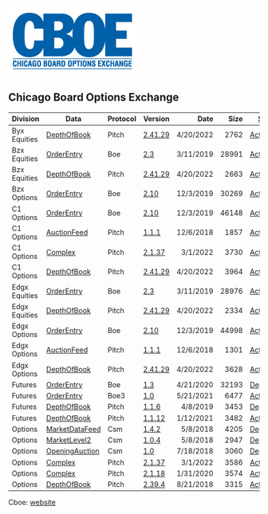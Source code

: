 [![Cboe](https://github.com/Open-Markets-Initiative/Directory/blob/main/Images/Cboe.png)](https://www.cboe.com)


## Chicago Board Options Exchange

| Division | Data | Protocol | Version | Date | Size | [Status][Omi.Glossary.Status] | [Testing][Omi.Glossary.Testing] | Specification |
| --- | --- | --- | --- | ---: | ---: | --- | --- | --- |
| Byx Equities | [DepthOfBook][Cboe.Byx.Equities.DepthOfBook.Pitch.v2.41.29.Dissector] | Pitch | [2.41.29][Cboe.Byx.Equities.DepthOfBook.Pitch.v2.41.29.Dissector] | 4/20/2022 | 2762 | [Active][Omi.Glossary.Status.Active] | [Untested][Omi.Glossary.Testing.Untested] | [url][Cboe.Byx.Equities.DepthOfBook.Pitch.v2.41.29.Url] - [pdf][Cboe.Byx.Equities.DepthOfBook.Pitch.v2.41.29.Pdf] |
| Bzx Equities | [OrderEntry][Cboe.Bzx.Equities.OrderEntry.Boe.v2.3.Dissector] | Boe | [2.3][Cboe.Bzx.Equities.OrderEntry.Boe.v2.3.Dissector] | 3/11/2019 | 28991 | [Active][Omi.Glossary.Status.Active] | [Incomplete][Omi.Glossary.Testing.Incomplete] | [url][Cboe.Bzx.Equities.OrderEntry.Boe.v2.3.Url] - [pdf][Cboe.Bzx.Equities.OrderEntry.Boe.v2.3.Pdf] |
| Bzx Equities | [DepthOfBook][Cboe.Bzx.Equities.DepthOfBook.Pitch.v2.41.29.Dissector] | Pitch | [2.41.29][Cboe.Bzx.Equities.DepthOfBook.Pitch.v2.41.29.Dissector] | 4/20/2022 | 2663 | [Active][Omi.Glossary.Status.Active] | [Untested][Omi.Glossary.Testing.Untested] | [url][Cboe.Bzx.Equities.DepthOfBook.Pitch.v2.41.29.Url] - [pdf][Cboe.Bzx.Equities.DepthOfBook.Pitch.v2.41.29.Pdf] |
| Bzx Options | [OrderEntry][Cboe.Bzx.Options.OrderEntry.Boe.v2.10.Dissector] | Boe | [2.10][Cboe.Bzx.Options.OrderEntry.Boe.v2.10.Dissector] | 12/3/2019 | 30269 | [Active][Omi.Glossary.Status.Active] | [Incomplete][Omi.Glossary.Testing.Incomplete] | [url][Cboe.Bzx.Options.OrderEntry.Boe.v2.10.Url] - [pdf][Cboe.Bzx.Options.OrderEntry.Boe.v2.10.Pdf] |
| C1 Options | [OrderEntry][Cboe.C1.Options.OrderEntry.Boe.v2.10.Dissector] | Boe | [2.10][Cboe.C1.Options.OrderEntry.Boe.v2.10.Dissector] | 12/3/2019 | 46148 | [Active][Omi.Glossary.Status.Active] | [Incomplete][Omi.Glossary.Testing.Incomplete] | [url][Cboe.C1.Options.OrderEntry.Boe.v2.10.Url] - [pdf][Cboe.C1.Options.OrderEntry.Boe.v2.10.Pdf] |
| C1 Options | [AuctionFeed][Cboe.C1.Options.AuctionFeed.Pitch.v1.1.1.Dissector] | Pitch | [1.1.1][Cboe.C1.Options.AuctionFeed.Pitch.v1.1.1.Dissector] | 12/6/2018 | 1857 | [Active][Omi.Glossary.Status.Active] | [Verified][Omi.Glossary.Testing.Verified] | [url][Cboe.C1.Options.AuctionFeed.Pitch.v1.1.1.Url] - [pdf][Cboe.C1.Options.AuctionFeed.Pitch.v1.1.1.Pdf] |
| C1 Options | [Complex][Cboe.C1.Options.Complex.Pitch.v2.1.37.Dissector] | Pitch | [2.1.37][Cboe.C1.Options.Complex.Pitch.v2.1.37.Dissector] | 3/1/2022 | 3730 | [Active][Omi.Glossary.Status.Active] | [Untested][Omi.Glossary.Testing.Untested] | [url][Cboe.C1.Options.Complex.Pitch.v2.1.37.Url] - [pdf][Cboe.C1.Options.Complex.Pitch.v2.1.37.Pdf] |
| C1 Options | [DepthOfBook][Cboe.C1.Options.DepthOfBook.Pitch.v2.41.29.Dissector] | Pitch | [2.41.29][Cboe.C1.Options.DepthOfBook.Pitch.v2.41.29.Dissector] | 4/20/2022 | 3964 | [Active][Omi.Glossary.Status.Active] | [Untested][Omi.Glossary.Testing.Untested] | [url][Cboe.C1.Options.DepthOfBook.Pitch.v2.41.29.Url] - [pdf][Cboe.C1.Options.DepthOfBook.Pitch.v2.41.29.Pdf] |
| Edgx Equities | [OrderEntry][Cboe.Edgx.Equities.OrderEntry.Boe.v2.3.Dissector] | Boe | [2.3][Cboe.Edgx.Equities.OrderEntry.Boe.v2.3.Dissector] | 3/11/2019 | 28976 | [Active][Omi.Glossary.Status.Active] | [Incomplete][Omi.Glossary.Testing.Incomplete] | [url][Cboe.Edgx.Equities.OrderEntry.Boe.v2.3.Url] - [pdf][Cboe.Edgx.Equities.OrderEntry.Boe.v2.3.Pdf] |
| Edgx Equities | [DepthOfBook][Cboe.Edgx.Equities.DepthOfBook.Pitch.v2.41.29.Dissector] | Pitch | [2.41.29][Cboe.Edgx.Equities.DepthOfBook.Pitch.v2.41.29.Dissector] | 4/20/2022 | 2334 | [Active][Omi.Glossary.Status.Active] | [Untested][Omi.Glossary.Testing.Untested] | [url][Cboe.Edgx.Equities.DepthOfBook.Pitch.v2.41.29.Url] - [pdf][Cboe.Edgx.Equities.DepthOfBook.Pitch.v2.41.29.Pdf] |
| Edgx Options | [OrderEntry][Cboe.Edgx.Options.OrderEntry.Boe.v2.10.Dissector] | Boe | [2.10][Cboe.Edgx.Options.OrderEntry.Boe.v2.10.Dissector] | 12/3/2019 | 44998 | [Active][Omi.Glossary.Status.Active] | [Incomplete][Omi.Glossary.Testing.Incomplete] | [url][Cboe.Edgx.Options.OrderEntry.Boe.v2.10.Url] - [pdf][Cboe.Edgx.Options.OrderEntry.Boe.v2.10.Pdf] |
| Edgx Options | [AuctionFeed][Cboe.Edgx.Options.AuctionFeed.Pitch.v1.1.1.Dissector] | Pitch | [1.1.1][Cboe.Edgx.Options.AuctionFeed.Pitch.v1.1.1.Dissector] | 12/6/2018 | 1301 | [Active][Omi.Glossary.Status.Active] | [Verified][Omi.Glossary.Testing.Verified] | [url][Cboe.Edgx.Options.AuctionFeed.Pitch.v1.1.1.Url] - [pdf][Cboe.Edgx.Options.AuctionFeed.Pitch.v1.1.1.Pdf] |
| Edgx Options | [DepthOfBook][Cboe.Edgx.Options.DepthOfBook.Pitch.v2.41.29.Dissector] | Pitch | [2.41.29][Cboe.Edgx.Options.DepthOfBook.Pitch.v2.41.29.Dissector] | 4/20/2022 | 3628 | [Active][Omi.Glossary.Status.Active] | [Untested][Omi.Glossary.Testing.Untested] | [url][Cboe.Edgx.Options.DepthOfBook.Pitch.v2.41.29.Url] - [pdf][Cboe.Edgx.Options.DepthOfBook.Pitch.v2.41.29.Pdf] |
| Futures | [OrderEntry][Cboe.Futures.OrderEntry.Boe.v1.3.Dissector] | Boe | [1.3][Cboe.Futures.OrderEntry.Boe.v1.3.Dissector] | 4/21/2020 | 32193 | [Deprecated][Omi.Glossary.Status.Deprecated] | [Incomplete][Omi.Glossary.Testing.Incomplete] | [url][Cboe.Futures.OrderEntry.Boe.v1.3.Url] - [pdf][Cboe.Futures.OrderEntry.Boe.v1.3.Pdf] |
| Futures | [OrderEntry][Cboe.Futures.OrderEntry.Boe3.v1.0.Dissector] | Boe3 | [1.0][Cboe.Futures.OrderEntry.Boe3.v1.0.Dissector] | 5/21/2021 | 6477 | [Active][Omi.Glossary.Status.Active] | [Verified][Omi.Glossary.Testing.Verified] | [url][Cboe.Futures.OrderEntry.Boe3.v1.0.Url] - [pdf][Cboe.Futures.OrderEntry.Boe3.v1.0.Pdf] |
| Futures | [DepthOfBook][Cboe.Futures.DepthOfBook.Pitch.v1.1.6.Dissector] | Pitch | [1.1.6][Cboe.Futures.DepthOfBook.Pitch.v1.1.6.Dissector] | 4/8/2019 | 3453 | [Deprecated][Omi.Glossary.Status.Deprecated] | [Verified][Omi.Glossary.Testing.Verified] | [url][Cboe.Futures.DepthOfBook.Pitch.v1.1.6.Url] - [pdf][Cboe.Futures.DepthOfBook.Pitch.v1.1.6.Pdf] |
| Futures | [DepthOfBook][Cboe.Futures.DepthOfBook.Pitch.v1.1.12.Dissector] | Pitch | [1.1.12][Cboe.Futures.DepthOfBook.Pitch.v1.1.12.Dissector] | 1/12/2021 | 3482 | [Active][Omi.Glossary.Status.Active] | [Verified][Omi.Glossary.Testing.Verified] | [url][Cboe.Futures.DepthOfBook.Pitch.v1.1.12.Url] - [pdf][Cboe.Futures.DepthOfBook.Pitch.v1.1.12.Pdf] |
| Options | [MarketDataFeed][Cboe.Options.MarketDataFeed.Csm.v1.4.2.Dissector] | Csm | [1.4.2][Cboe.Options.MarketDataFeed.Csm.v1.4.2.Dissector] | 5/8/2018 | 4205 | [Deprecated][Omi.Glossary.Status.Deprecated] | [Verified][Omi.Glossary.Testing.Verified] | [url][Cboe.Options.MarketDataFeed.Csm.v1.4.2.Url] - [pdf][Cboe.Options.MarketDataFeed.Csm.v1.4.2.Pdf] |
| Options | [MarketLevel2][Cboe.Options.MarketLevel2.Csm.v1.0.4.Dissector] | Csm | [1.0.4][Cboe.Options.MarketLevel2.Csm.v1.0.4.Dissector] | 5/8/2018 | 2947 | [Deprecated][Omi.Glossary.Status.Deprecated] | [Verified][Omi.Glossary.Testing.Verified] | [url][Cboe.Options.MarketLevel2.Csm.v1.0.4.Url] - [pdf][Cboe.Options.MarketLevel2.Csm.v1.0.4.Pdf] |
| Options | [OpeningAuction][Cboe.Options.OpeningAuction.Csm.v1.0.Dissector] | Csm | [1.0][Cboe.Options.OpeningAuction.Csm.v1.0.Dissector] | 7/18/2018 | 3060 | [Deprecated][Omi.Glossary.Status.Deprecated] | [Verified][Omi.Glossary.Testing.Verified] | [url][Cboe.Options.OpeningAuction.Csm.v1.0.Url] - [pdf][Cboe.Options.OpeningAuction.Csm.v1.0.Pdf] |
| Options | [Complex][Cboe.Options.Complex.Pitch.v2.1.37.Dissector] | Pitch | [2.1.37][Cboe.Options.Complex.Pitch.v2.1.37.Dissector] | 3/1/2022 | 3586 | [Active][Omi.Glossary.Status.Active] | [Untested][Omi.Glossary.Testing.Untested] | [url][Cboe.Options.Complex.Pitch.v2.1.37.Url] - [pdf][Cboe.Options.Complex.Pitch.v2.1.37.Pdf] |
| Options | [Complex][Cboe.Options.Complex.Pitch.v2.1.18.Dissector] | Pitch | [2.1.18][Cboe.Options.Complex.Pitch.v2.1.18.Dissector] | 1/31/2020 | 3574 | [Active][Omi.Glossary.Status.Active] | [Untested][Omi.Glossary.Testing.Untested] | [url][Cboe.Options.Complex.Pitch.v2.1.18.Url] - [pdf][Cboe.Options.Complex.Pitch.v2.1.18.Pdf] |
| Options | [DepthOfBook][Cboe.Options.DepthOfBook.Pitch.v2.39.4.Dissector] | Pitch | [2.39.4][Cboe.Options.DepthOfBook.Pitch.v2.39.4.Dissector] | 8/21/2018 | 3315 | [Active][Omi.Glossary.Status.Active] | [Verified][Omi.Glossary.Testing.Verified] | [url][Cboe.Options.DepthOfBook.Pitch.v2.39.4.Url] - [pdf][Cboe.Options.DepthOfBook.Pitch.v2.39.4.Pdf] |


Cboe: [website](https://www.cboe.com "Go to Chicago Board Options Exchange")


[Omi.Glossary.Status]: https://github.com/Open-Markets-Initiative/Directory/blob/main/Glossary/Status.md "Protocol Deployment Status"
[Omi.Glossary.Status.Active]: https://github.com/Open-Markets-Initiative/Directory/blob/main/Glossary/Status.md "Deployment Status: Protocol is in active production"
[Omi.Glossary.Status.Deprecated]: https://github.com/Open-Markets-Initiative/Directory/blob/main/Glossary/Status.md "Deployment Status: Protocol is no longer in active use"
[Omi.Glossary.Status.Future]: https://github.com/Open-Markets-Initiative/Directory/blob/main/Glossary/Status.md "Deployment Status: Protocol is not yet deployed to an active production environment"
[Omi.Glossary.Status.Unknown]: https://github.com/Open-Markets-Initiative/Directory/blob/main/Glossary/Status.md "Deployment Status: Protocol deployment status is unknown"
[Omi.Glossary.Status.Header]: https://github.com/Open-Markets-Initiative/Directory/blob/main/Glossary/Status.md "Deployment Status: Header only protocol provided for debugging"
[Omi.Glossary.Testing]: https://github.com/Open-Markets-Initiative/Directory/blob/main/Glossary/Testing.md "Protocol Testing Status"
[Omi.Glossary.Testing.Verified]: https://github.com/Open-Markets-Initiative/Directory/blob/main/Glossary/Testing.md "Testing Status: Protocol has been tested on live data"
[Omi.Glossary.Testing.Incomplete]: https://github.com/Open-Markets-Initiative/Directory/blob/main/Glossary/Testing.md "Testing Status: Protocol has been tested on live data but contains known issues"
[Omi.Glossary.Testing.Beta]: https://github.com/Open-Markets-Initiative/Directory/blob/main/Glossary/Testing.md "Testing Status: Protocol has not been tested and structure is speculative"
[Omi.Glossary.Testing.Untested]: https://github.com/Open-Markets-Initiative/Directory/blob/main/Glossary/Testing.md "Testing Status: Protocol has not been tested on live data"

[Cboe.Byx.Equities.DepthOfBook.Pitch.v2.41.29.Dissector]: https://github.com/Open-Markets-Initiative/wireshark-lua/blob/main/Cboe/Cboe.Byx.Equities.DepthOfBook.Pitch.v2.41.29.Script.Dissector.lua "Cboe Byx Equities DepthOfBook Pitch v2.41.29 Wireshark Dissector"
[Cboe.Byx.Equities.DepthOfBook.Pitch.v2.41.29.Url]: http://markets.cboe.com/us/equities/support/technical "Chicago Board Options Exchange 2.41.29 Url"
[Cboe.Byx.Equities.DepthOfBook.Pitch.v2.41.29.Pdf]: https://github.com/Open-Markets-Initiative/Directory/blob/main/Specifications/Cboe/Cboe.Equities.Multicast.Pitch.v2.41.29.pdf "Chicago Board Options Exchange 2.41.29 Pdf"
[Cboe.Bzx.Equities.DepthOfBook.Pitch.v2.41.29.Dissector]: https://github.com/Open-Markets-Initiative/wireshark-lua/blob/main/Cboe/Cboe.Bzx.Equities.DepthOfBook.Pitch.v2.41.29.Script.Dissector.lua "Cboe Bzx Equities DepthOfBook Pitch v2.41.29 Wireshark Dissector"
[Cboe.Bzx.Equities.DepthOfBook.Pitch.v2.41.29.Url]: http://markets.cboe.com/us/equities/support/technical "Chicago Board Options Exchange 2.41.29 Url"
[Cboe.Bzx.Equities.DepthOfBook.Pitch.v2.41.29.Pdf]: https://github.com/Open-Markets-Initiative/Directory/blob/main/Specifications/Cboe/Cboe.Equities.Multicast.Pitch.v2.41.29.pdf "Chicago Board Options Exchange 2.41.29 Pdf"
[Cboe.Edgx.Equities.DepthOfBook.Pitch.v2.41.29.Dissector]: https://github.com/Open-Markets-Initiative/wireshark-lua/blob/main/Cboe/Cboe.Edgx.Equities.DepthOfBook.Pitch.v2.41.29.Script.Dissector.lua "Cboe Edgx Equities DepthOfBook Pitch v2.41.29 Wireshark Dissector"
[Cboe.Edgx.Equities.DepthOfBook.Pitch.v2.41.29.Url]: http://markets.cboe.com/us/equities/support/technical "Chicago Board Options Exchange 2.41.29 Url"
[Cboe.Edgx.Equities.DepthOfBook.Pitch.v2.41.29.Pdf]: https://github.com/Open-Markets-Initiative/Directory/blob/main/Specifications/Cboe/Cboe.Equities.Multicast.Pitch.v2.41.29.pdf "Chicago Board Options Exchange 2.41.29 Pdf"
[Cboe.Bzx.Equities.OrderEntry.Boe.v2.3.Dissector]: https://github.com/Open-Markets-Initiative/wireshark-lua/blob/main/Cboe/Cboe.Bzx.Equities.OrderEntry.Boe.v2.3.Script.Dissector.lua "Cboe Bzx Equities OrderEntry Boe v2.3 Wireshark Dissector"
[Cboe.Bzx.Equities.OrderEntry.Boe.v2.3.Url]: http://markets.cboe.com/us/equities/support/technical/ "Chicago Board Options Exchange 2.3 Url"
[Cboe.Bzx.Equities.OrderEntry.Boe.v2.3.Pdf]: https://github.com/Open-Markets-Initiative/Directory/blob/main/Specifications/Cboe/Cboe.Equities.OrderEntry.Boe.v2.3.pdf "Chicago Board Options Exchange 2.3 Pdf"
[Cboe.Edgx.Equities.OrderEntry.Boe.v2.3.Dissector]: https://github.com/Open-Markets-Initiative/wireshark-lua/blob/main/Cboe/Cboe.Edgx.Equities.OrderEntry.Boe.v2.3.Script.Dissector.lua "Cboe Edgx Equities OrderEntry Boe v2.3 Wireshark Dissector"
[Cboe.Edgx.Equities.OrderEntry.Boe.v2.3.Url]: http://markets.cboe.com/us/equities/support/technical/ "Chicago Board Options Exchange 2.3 Url"
[Cboe.Edgx.Equities.OrderEntry.Boe.v2.3.Pdf]: https://github.com/Open-Markets-Initiative/Directory/blob/main/Specifications/Cboe/Cboe.Equities.OrderEntry.Boe.v2.3.pdf "Chicago Board Options Exchange 2.3 Pdf"
[Cboe.Futures.DepthOfBook.Pitch.v1.1.6.Dissector]: https://github.com/Open-Markets-Initiative/wireshark-lua/blob/main/Cboe/Cboe.Futures.DepthOfBook.Pitch.v1.1.6.Script.Dissector.lua "Cboe Futures DepthOfBook Pitch v1.1.6 Wireshark Dissector"
[Cboe.Futures.DepthOfBook.Pitch.v1.1.6.Url]: http://markets.cboe.com/us/futures/support/technical "Chicago Board Options Exchange 1.1.6 Url"
[Cboe.Futures.DepthOfBook.Pitch.v1.1.6.Pdf]: https://github.com/Open-Markets-Initiative/Directory/blob/main/Specifications/Cboe/Cboe.Futures.DepthOfBook.Pitch.v1.1.6.pdf "Chicago Board Options Exchange 1.1.6 Pdf"
[Cboe.Futures.DepthOfBook.Pitch.v1.1.12.Dissector]: https://github.com/Open-Markets-Initiative/wireshark-lua/blob/main/Cboe/Cboe.Futures.DepthOfBook.Pitch.v1.1.12.Script.Dissector.lua "Cboe Futures DepthOfBook Pitch v1.1.12 Wireshark Dissector"
[Cboe.Futures.DepthOfBook.Pitch.v1.1.12.Url]: http://markets.cboe.com/us/futures/support/technical "Chicago Board Options Exchange 1.1.12 Url"
[Cboe.Futures.DepthOfBook.Pitch.v1.1.12.Pdf]: https://github.com/Open-Markets-Initiative/Directory/blob/main/Specifications/Cboe/Cboe.Futures.DepthOfBook.Pitch.v1.1.12.pdf "Chicago Board Options Exchange 1.1.12 Pdf"
[Cboe.Futures.OrderEntry.Boe.v1.3.Dissector]: https://github.com/Open-Markets-Initiative/wireshark-lua/blob/main/Cboe/Cboe.Futures.OrderEntry.Boe.v1.3.Script.Dissector.lua "Cboe Futures OrderEntry Boe v1.3 Wireshark Dissector"
[Cboe.Futures.OrderEntry.Boe.v1.3.Url]: http://markets.cboe.com/us/futures/support/technical/ "Chicago Board Options Exchange 1.3 Url"
[Cboe.Futures.OrderEntry.Boe.v1.3.Pdf]: https://github.com/Open-Markets-Initiative/Directory/blob/main/Specifications/Cboe/Cboe.Futures.OrderEntry.Boe.v1.3.pdf "Chicago Board Options Exchange 1.3 Pdf"
[Cboe.Futures.OrderEntry.Boe3.v1.0.Dissector]: https://github.com/Open-Markets-Initiative/wireshark-lua/blob/main/Cboe/Cboe.Futures.OrderEntry.Boe3.v1.0.Script.Dissector.lua "Cboe Futures OrderEntry Boe3 v1.0 Wireshark Dissector"
[Cboe.Futures.OrderEntry.Boe3.v1.0.Url]: http://markets.cboe.com/us/futures/support/technical/ "Chicago Board Options Exchange 1.0 Url"
[Cboe.Futures.OrderEntry.Boe3.v1.0.Pdf]: https://github.com/Open-Markets-Initiative/Directory/blob/main/Specifications/Cboe/Cboe.Futures.OrderEntry.Boe3.v1.0.pdf "Chicago Board Options Exchange 1.0 Pdf"
[Cboe.Bzx.Options.OrderEntry.Boe.v2.10.Dissector]: https://github.com/Open-Markets-Initiative/wireshark-lua/blob/main/Cboe/Cboe.Bzx.Options.OrderEntry.Boe.v2.10.Script.Dissector.lua "Cboe Bzx Options OrderEntry Boe v2.10 Wireshark Dissector"
[Cboe.Bzx.Options.OrderEntry.Boe.v2.10.Url]: http://markets.cboe.com/us/options/support/technical/ "Chicago Board Options Exchange 2.10 Url"
[Cboe.Bzx.Options.OrderEntry.Boe.v2.10.Pdf]: https://github.com/Open-Markets-Initiative/Directory/blob/main/Specifications/Cboe/Cboe.Options.OrderEntry.Boe.v2.10.11.pdf "Chicago Board Options Exchange 2.10 Pdf"
[Cboe.C1.Options.AuctionFeed.Pitch.v1.1.1.Dissector]: https://github.com/Open-Markets-Initiative/wireshark-lua/blob/main/Cboe/Cboe.C1.Options.AuctionFeed.Pitch.v1.1.1.Script.Dissector.lua "Cboe C1 Options AuctionFeed Pitch v1.1.1 Wireshark Dissector"
[Cboe.C1.Options.AuctionFeed.Pitch.v1.1.1.Url]: http://markets.cboe.com/us/options/support/technical "Chicago Board Options Exchange 1.1.1 Url"
[Cboe.C1.Options.AuctionFeed.Pitch.v1.1.1.Pdf]: https://github.com/Open-Markets-Initiative/Directory/blob/main/Specifications/Cboe/Cboe.Options.AuctionFeed.Pitch.v1.1.1.pdf "Chicago Board Options Exchange 1.1.1 Pdf"
[Cboe.C1.Options.OrderEntry.Boe.v2.10.Dissector]: https://github.com/Open-Markets-Initiative/wireshark-lua/blob/main/Cboe/Cboe.C1.Options.OrderEntry.Boe.v2.10.Script.Dissector.lua "Cboe C1 Options OrderEntry Boe v2.10 Wireshark Dissector"
[Cboe.C1.Options.OrderEntry.Boe.v2.10.Url]: http://markets.cboe.com/us/options/support/technical/ "Chicago Board Options Exchange 2.10 Url"
[Cboe.C1.Options.OrderEntry.Boe.v2.10.Pdf]: https://github.com/Open-Markets-Initiative/Directory/blob/main/Specifications/Cboe/Cboe.Options.OrderEntry.Boe.v2.10.11.pdf "Chicago Board Options Exchange 2.10 Pdf"
[Cboe.C1.Options.Complex.Pitch.v2.1.37.Dissector]: https://github.com/Open-Markets-Initiative/wireshark-lua/blob/main/Cboe/Cboe.C1.Options.Complex.Pitch.v2.1.37.Script.Dissector.lua "Cboe C1 Options Complex Pitch v2.1.37 Wireshark Dissector"
[Cboe.C1.Options.Complex.Pitch.v2.1.37.Url]: http://markets.cboe.com/us/options/support/technical "Chicago Board Options Exchange 2.1.37 Url"
[Cboe.C1.Options.Complex.Pitch.v2.1.37.Pdf]: https://github.com/Open-Markets-Initiative/Directory/blob/main/Specifications/Cboe/Cboe.Options.Complex.Pitch.v2.1.37.pdf "Chicago Board Options Exchange 2.1.37 Pdf"
[Cboe.Edgx.Options.AuctionFeed.Pitch.v1.1.1.Dissector]: https://github.com/Open-Markets-Initiative/wireshark-lua/blob/main/Cboe/Cboe.Edgx.Options.AuctionFeed.Pitch.v1.1.1.Script.Dissector.lua "Cboe Edgx Options AuctionFeed Pitch v1.1.1 Wireshark Dissector"
[Cboe.Edgx.Options.AuctionFeed.Pitch.v1.1.1.Url]: http://markets.cboe.com/us/options/support/technical "Chicago Board Options Exchange 1.1.1 Url"
[Cboe.Edgx.Options.AuctionFeed.Pitch.v1.1.1.Pdf]: https://github.com/Open-Markets-Initiative/Directory/blob/main/Specifications/Cboe/Cboe.Options.AuctionFeed.Pitch.v1.1.1.pdf "Chicago Board Options Exchange 1.1.1 Pdf"
[Cboe.Edgx.Options.OrderEntry.Boe.v2.10.Dissector]: https://github.com/Open-Markets-Initiative/wireshark-lua/blob/main/Cboe/Cboe.Edgx.Options.OrderEntry.Boe.v2.10.Script.Dissector.lua "Cboe Edgx Options OrderEntry Boe v2.10 Wireshark Dissector"
[Cboe.Edgx.Options.OrderEntry.Boe.v2.10.Url]: http://markets.cboe.com/us/options/support/technical/ "Chicago Board Options Exchange 2.10 Url"
[Cboe.Edgx.Options.OrderEntry.Boe.v2.10.Pdf]: https://github.com/Open-Markets-Initiative/Directory/blob/main/Specifications/Cboe/Cboe.Options.OrderEntry.Boe.v2.10.11.pdf "Chicago Board Options Exchange 2.10 Pdf"
[Cboe.Options.Complex.Pitch.v2.1.18.Dissector]: https://github.com/Open-Markets-Initiative/wireshark-lua/blob/main/Cboe/Cboe.Options.Complex.Pitch.v2.1.18.Script.Dissector.lua "Cboe Options Complex Pitch v2.1.18 Wireshark Dissector"
[Cboe.Options.Complex.Pitch.v2.1.18.Url]: http://markets.cboe.com/us/options/support/technical "Chicago Board Options Exchange 2.1.18 Url"
[Cboe.Options.Complex.Pitch.v2.1.18.Pdf]: https://github.com/Open-Markets-Initiative/Directory/blob/main/Specifications/Cboe/Cboe.Options.Complex.Pitch.v2.1.8.pdf "Chicago Board Options Exchange 2.1.18 Pdf"
[Cboe.Options.Complex.Pitch.v2.1.37.Dissector]: https://github.com/Open-Markets-Initiative/wireshark-lua/blob/main/Cboe/Cboe.Options.Complex.Pitch.v2.1.37.Script.Dissector.lua "Cboe Options Complex Pitch v2.1.37 Wireshark Dissector"
[Cboe.Options.Complex.Pitch.v2.1.37.Url]: http://markets.cboe.com/us/options/support/technical "Chicago Board Options Exchange 2.1.37 Url"
[Cboe.Options.Complex.Pitch.v2.1.37.Pdf]: https://github.com/Open-Markets-Initiative/Directory/blob/main/Specifications/Cboe/Cboe.Options.Complex.Pitch.v2.1.37.pdf "Chicago Board Options Exchange 2.1.37 Pdf"
[Cboe.Options.DepthOfBook.Pitch.v2.39.4.Dissector]: https://github.com/Open-Markets-Initiative/wireshark-lua/blob/main/Cboe/Cboe.Options.DepthOfBook.Pitch.v2.39.4.Script.Dissector.lua "Cboe Options DepthOfBook Pitch v2.39.4 Wireshark Dissector"
[Cboe.Options.DepthOfBook.Pitch.v2.39.4.Url]: http://markets.cboe.com/us/options/support/technical "Chicago Board Options Exchange 2.39.4 Url"
[Cboe.Options.DepthOfBook.Pitch.v2.39.4.Pdf]: https://github.com/Open-Markets-Initiative/Directory/blob/main/Specifications/Cboe/Cboe.Options.DepthOfBook.Pitch.v2.39.4.pdf "Chicago Board Options Exchange 2.39.4 Pdf"
[Cboe.C1.Options.DepthOfBook.Pitch.v2.41.29.Dissector]: https://github.com/Open-Markets-Initiative/wireshark-lua/blob/main/Cboe/Cboe.C1.Options.DepthOfBook.Pitch.v2.41.29.Script.Dissector.lua "Cboe C1 Options DepthOfBook Pitch v2.41.29 Wireshark Dissector"
[Cboe.C1.Options.DepthOfBook.Pitch.v2.41.29.Url]: http://markets.cboe.com/us/options/support/technical "Chicago Board Options Exchange 2.41.29 Url"
[Cboe.C1.Options.DepthOfBook.Pitch.v2.41.29.Pdf]: https://github.com/Open-Markets-Initiative/Directory/blob/main/Specifications/Cboe/Cboe.Options.Multicast.Pitch.v2.41.29.pdf "Chicago Board Options Exchange 2.41.29 Pdf"
[Cboe.Edgx.Options.DepthOfBook.Pitch.v2.41.29.Dissector]: https://github.com/Open-Markets-Initiative/wireshark-lua/blob/main/Cboe/Cboe.Edgx.Options.DepthOfBook.Pitch.v2.41.29.Script.Dissector.lua "Cboe Edgx Options DepthOfBook Pitch v2.41.29 Wireshark Dissector"
[Cboe.Edgx.Options.DepthOfBook.Pitch.v2.41.29.Url]: http://markets.cboe.com/us/options/support/technical "Chicago Board Options Exchange 2.41.29 Url"
[Cboe.Edgx.Options.DepthOfBook.Pitch.v2.41.29.Pdf]: https://github.com/Open-Markets-Initiative/Directory/blob/main/Specifications/Cboe/Cboe.Options.Multicast.Pitch.v2.41.29.pdf "Chicago Board Options Exchange 2.41.29 Pdf"
[Cboe.Options.MarketDataFeed.Csm.v1.4.2.Dissector]: https://github.com/Open-Markets-Initiative/wireshark-lua/blob/main/Cboe/Cboe.Options.MarketDataFeed.Csm.v1.4.2.Script.Dissector.lua "Cboe Options MarketDataFeed Csm v1.4.2 Wireshark Dissector"
[Cboe.Options.MarketDataFeed.Csm.v1.4.2.Url]: https://systems.cboe.com/Auth/CFN.aspx "Chicago Board Options Exchange 1.4.2 Url"
[Cboe.Options.MarketDataFeed.Csm.v1.4.2.Pdf]: https://github.com/Open-Markets-Initiative/Directory/blob/main/Specifications/Cboe/Cboe.Options.MarketDataFeed.Csm.v1.4.2.pdf "Chicago Board Options Exchange 1.4.2 Pdf"
[Cboe.Options.MarketLevel2.Csm.v1.0.4.Dissector]: https://github.com/Open-Markets-Initiative/wireshark-lua/blob/main/Cboe/Cboe.Options.MarketLevel2.Csm.v1.0.4.Script.Dissector.lua "Cboe Options MarketLevel2 Csm v1.0.4 Wireshark Dissector"
[Cboe.Options.MarketLevel2.Csm.v1.0.4.Url]: https://systems.cboe.com/Auth/CFN.aspx "Chicago Board Options Exchange 1.0.4 Url"
[Cboe.Options.MarketLevel2.Csm.v1.0.4.Pdf]: https://github.com/Open-Markets-Initiative/Directory/blob/main/Specifications/Cboe/Cboe.Options.MarketLevel2.Csm.v1.0.4.pdf "Chicago Board Options Exchange 1.0.4 Pdf"
[Cboe.Options.OpeningAuction.Csm.v1.0.Dissector]: https://github.com/Open-Markets-Initiative/wireshark-lua/blob/main/Cboe/Cboe.Options.OpeningAuction.Csm.v1.0.Script.Dissector.lua "Cboe Options OpeningAuction Csm v1.0 Wireshark Dissector"
[Cboe.Options.OpeningAuction.Csm.v1.0.Url]: https://systems.cboe.com/Auth/CFN.aspx "Chicago Board Options Exchange 1.0 Url"
[Cboe.Options.OpeningAuction.Csm.v1.0.Pdf]: https://github.com/Open-Markets-Initiative/Directory/blob/main/Specifications/Cboe/Cboe.Options.OpeningAuction.Csm.v1.0.pdf "Chicago Board Options Exchange 1.0 Pdf"
